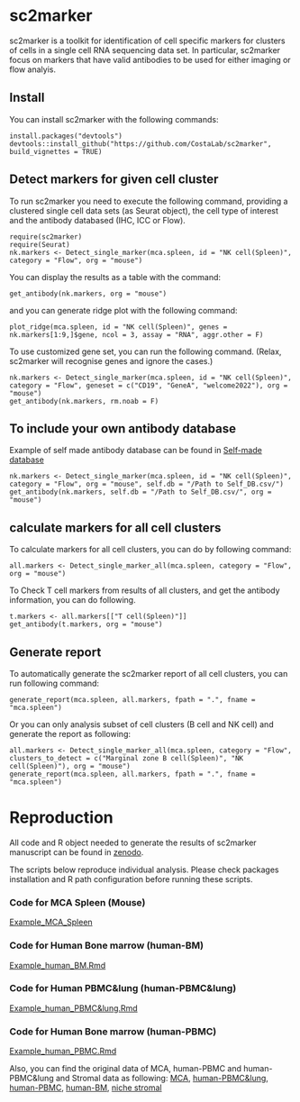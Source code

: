 # sc2marker

sc2marker is a toolkit for identification of cell specific markers for clusters of cells in a single cell RNA sequencing data set. In particular, sc2marker focus on markers that have valid antibodies to be used for either imaging or flow analyis.

## Install

You can install sc2marker with the following commands: 

```{r}
install.packages("devtools")
devtools::install_github("https://github.com/CostaLab/sc2marker", build_vignettes = TRUE)
```

## Detect markers for given cell cluster

To run sc2marker you need to execute the following command, providing a clustered single  cell data sets (as Seurat object), the cell type of interest and the antibody databased (IHC, ICC or Flow). 

```{r}
require(sc2marker)
require(Seurat)
nk.markers <- Detect_single_marker(mca.spleen, id = "NK cell(Spleen)", category = "Flow", org = "mouse")
```

You can display the results as a table with the command:

```{r}
get_antibody(nk.markers, org = "mouse")
```

and you can generate ridge plot with the following command:

```{r}
plot_ridge(mca.spleen, id = "NK cell(Spleen)", genes = nk.markers[1:9,]$gene, ncol = 3, assay = "RNA", aggr.other = F)
```

To use customized gene set, you can run the following command. (Relax, sc2marker will recognise genes and ignore the cases.)

```
nk.markers <- Detect_single_marker(mca.spleen, id = "NK cell(Spleen)", category = "Flow", geneset = c("CD19", "GeneA", "welcome2022"), org = "mouse")
get_antibody(nk.markers, rm.noab = F)
```

## To include your own antibody database

Example of self made antibody database can be found in [Self-made database](Self_DB.csv)

```
nk.markers <- Detect_single_marker(mca.spleen, id = "NK cell(Spleen)", category = "Flow", org = "mouse", self.db = "/Path to Self_DB.csv/")
get_antibody(nk.markers, self.db = "/Path to Self_DB.csv/", org = "mouse")
```

## calculate markers for all cell clusters

To calculate markers for all cell clusters, you can do by following command:

```{r}
all.markers <- Detect_single_marker_all(mca.spleen, category = "Flow", org = "mouse")
```

To Check T cell markers from results of all clusters, and get the antibody information, you can do following.

```{r}
t.markers <- all.markers[["T cell(Spleen)"]]
get_antibody(t.markers, org = "mouse")
```

## Generate report

To automatically generate the sc2marker report of all cell clusters, you can run following command:

```{r}
generate_report(mca.spleen, all.markers, fpath = ".", fname = "mca.spleen")
```

Or you can only analysis subset of cell clusters (B cell and NK cell) and generate the report as following:

```{r}
all.markers <- Detect_single_marker_all(mca.spleen, category = "Flow", clusters_to_detect = c("Marginal zone B cell(Spleen)", "NK cell(Spleen)"), org = "mouse")
generate_report(mca.spleen, all.markers, fpath = ".", fname = "mca.spleen")
```

# Reproduction

All code and R object needed to generate the results of sc2marker manuscript can be found in [zenodo](https://zenodo.org/record/5854754#.YeknMf7MKUm).

The scripts below reproduce individual analysis. Please check packages installation and R path configuration before running these scripts.  

### Code for MCA Spleen (Mouse)
[Example_MCA_Spleen](Example_MCA_Spleen.Rmd)


### Code for Human Bone marrow (human-BM)
[Example_human_BM.Rmd](Example_human_BM.Rmd)

### Code for Human PBMC&lung (human-PBMC&lung)
[Example_human_PBMC&lung.Rmd](Example_human-PBMC&lung.Rmd)

### Code for Human Bone marrow (human-PBMC)
[Example_human_PBMC.Rmd](Example_human_PBMC.Rmd)

Also, you can find the original data of MCA, human-PBMC and human-PBMC&lung and Stromal data as following:
[MCA](https://figshare.com/articles/dataset/MCA_DGE_Data/5435866),
[human-PBMC&lung](https://archive.softwareheritage.org/browse/revision/1c7fcabb18a1971dc4d6e29bc3ed4f6f36b2361f/),
[human-PBMC](https://atlas.fredhutch.org/nygc/multimodal-pbmc/),
[human-BM](https://www.ncbi.nlm.nih.gov/geo/query/acc.cgi?acc=GSE128639),
[niche stromal](https://nicheview.shiny.embl.de/)



